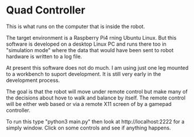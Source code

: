 # Quad Controller
This is what runs on the computer that is inside the robot.  

The target environment is a Raspberry Pi4 rning Ubuntu Linux.  But this
software is developed on a desktop Linux PC and runs there too in "simulation
mode" where the data that would have been sent to robot hardware is written 
to a log file.

At present this software does not do much.  I am using just one leg mounted
to a workbench to suport development.     It is still very early in the 
development process.

The goal is that the robot will move under remote control but make many of 
the decisions about hove to walk and balance by itself.   The remote
control will be either web based or via a remote X11 screen of by a
gamepad controller.

To run this type "python3 main.py"  then look at
http://localhost:2222 for a simply window.  Click on some controls and see
if anything happens.

